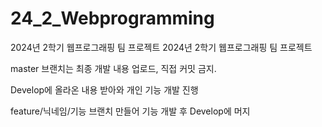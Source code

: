 # 24_2_Webprogramming
2024년 2학기 웹프로그래핑 팀 프로젝트
2024년 2학기 웹프로그래핑 팀 프로젝트

master 브랜치는 최종 개발 내용 업로드, 직접 커밋 금지.

Develop에 올라온 내용 받아와 개인 기능 개발 진행

feature/닉네임/기능 브랜치 만들어 기능 개발 후 Develop에 머지
